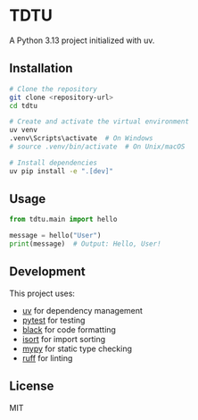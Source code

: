 # TDTU

A Python 3.13 project initialized with uv.

## Installation

```bash
# Clone the repository
git clone <repository-url>
cd tdtu

# Create and activate the virtual environment
uv venv
.venv\Scripts\activate  # On Windows
# source .venv/bin/activate  # On Unix/macOS

# Install dependencies
uv pip install -e ".[dev]"
```

## Usage

```python
from tdtu.main import hello

message = hello("User")
print(message)  # Output: Hello, User!
```

## Development

This project uses:
- [uv](https://github.com/astral-sh/uv) for dependency management
- [pytest](https://docs.pytest.org/) for testing
- [black](https://black.readthedocs.io/) for code formatting
- [isort](https://pycqa.github.io/isort/) for import sorting
- [mypy](https://mypy.readthedocs.io/) for static type checking
- [ruff](https://github.com/astral-sh/ruff) for linting

## License

MIT
